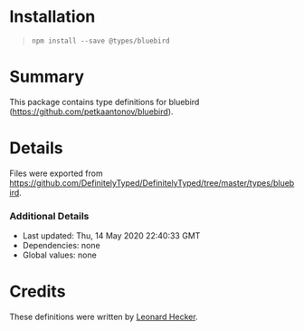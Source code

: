 # Installation
> `npm install --save @types/bluebird`

# Summary
This package contains type definitions for bluebird (https://github.com/petkaantonov/bluebird).

# Details
Files were exported from https://github.com/DefinitelyTyped/DefinitelyTyped/tree/master/types/bluebird.

### Additional Details
 * Last updated: Thu, 14 May 2020 22:40:33 GMT
 * Dependencies: none
 * Global values: none

# Credits
These definitions were written by [Leonard Hecker](https://github.com/lhecker).
